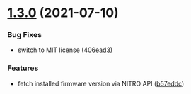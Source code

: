# [1.3.0](https://github.com/slauger/check_nsupdates/compare/v1.2.0...v1.3.0) (2021-07-10)


### Bug Fixes

* switch to MIT license ([406ead3](https://github.com/slauger/check_nsupdates/commit/406ead3e71a58ef24fbd30dd5d446158e271703c))


### Features

* fetch installed firmware version via NITRO API ([b57eddc](https://github.com/slauger/check_nsupdates/commit/b57eddcd748858014c247e69b76cd7d0488658cb))
